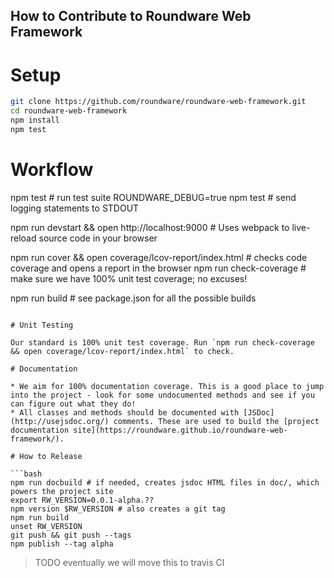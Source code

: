 ## How to Contribute to Roundware Web Framework

# Setup

```bash
git clone https://github.com/roundware/roundware-web-framework.git
cd roundware-web-framework
npm install
npm test
```

# Workflow

npm test # run test suite
ROUNDWARE_DEBUG=true npm test # send logging statements to STDOUT

npm run devstart && open http://localhost:9000 # Uses webpack to live-reload source code in your browser

npm run cover && open coverage/lcov-report/index.html # checks code coverage and opens a report in the browser
npm run check-coverage # make sure we have 100% unit test coverage; no excuses!

npm run build # see package.json for all the possible builds
```

# Unit Testing

Our standard is 100% unit test coverage. Run `npm run check-coverage && open coverage/lcov-report/index.html` to check.

# Documentation

* We aim for 100% documentation coverage. This is a good place to jump into the project - look for some undocumented methods and see if you can figure out what they do!
* All classes and methods should be documented with [JSDoc](http://usejsdoc.org/) comments. These are used to build the [project documentation site](https://roundware.github.io/roundware-web-framework/).

# How to Release

```bash
npm run docbuild # if needed, creates jsdoc HTML files in doc/, which powers the project site
export RW_VERSION=0.0.1-alpha.??
npm version $RW_VERSION # also creates a git tag
npm run build
unset RW_VERSION
git push && git push --tags
npm publish --tag alpha
```

> TODO eventually we will move this to travis CI
